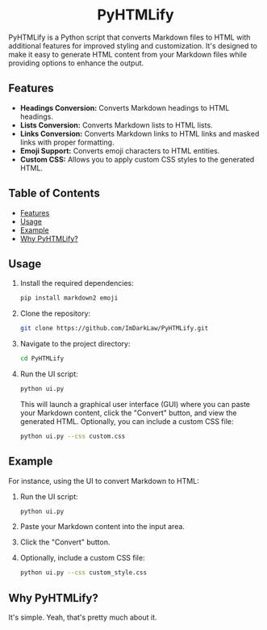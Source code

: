 <div align="center">

# PyHTMLify

</div>

PyHTMLify is a Python script that converts Markdown files to HTML with additional features for improved styling and customization. It's designed to make it easy to generate HTML content from your Markdown files while providing options to enhance the output.

## Features

- **Headings Conversion:** Converts Markdown headings to HTML headings.
- **Lists Conversion:** Converts Markdown lists to HTML lists.
- **Links Conversion:** Converts Markdown links to HTML links and masked links with proper formatting.
- **Emoji Support:** Converts emoji characters to HTML entities.
- **Custom CSS:** Allows you to apply custom CSS styles to the generated HTML.

## Table of Contents

- [Features](#features)
- [Usage](#usage)
- [Example](#example)
- [Why PyHTMLify?](#why-pyhtmlify)

## Usage

1. Install the required dependencies:
    ```bash
    pip install markdown2 emoji
    ```

2. Clone the repository:
    ```bash
    git clone https://github.com/ImDarkLaw/PyHTMLify.git
    ```

3. Navigate to the project directory:
    ```bash
    cd PyHTMLify
    ```

4. Run the UI script:
    ```bash
    python ui.py
    ```

   This will launch a graphical user interface (GUI) where you can paste your Markdown content, click the "Convert" button, and view the generated HTML. Optionally, you can include a custom CSS file:

    ```bash
    python ui.py --css custom.css
    ```

## Example

For instance, using the UI to convert Markdown to HTML:

1. Run the UI script:
    ```bash
    python ui.py
    ```

2. Paste your Markdown content into the input area.

3. Click the "Convert" button.

4. Optionally, include a custom CSS file:
    ```bash
    python ui.py --css custom_style.css
    ```

## Why PyHTMLify?

It's simple. Yeah, that's pretty much about it.